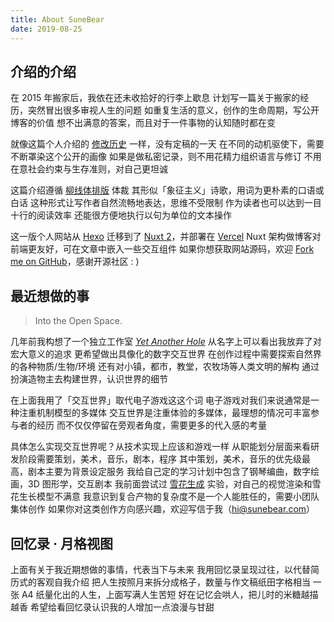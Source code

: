 ```yaml
---
title: About SuneBear
date: 2019-08-25
---
```


## 介绍的介绍

在 2015 年搬家后，我依在还未收拾好的行李上歇息
计划写一篇关于搬家的经历，突然冒出很多审视人生的问题
如重复生活的意义，创作的生命周期，写公开博客的价值
想不出满意的答案，而且对于一件事物的认知随时都在变

就像这篇个人介绍的 [修改历史](https://github.com/SuneBear/sunebear.com/blob/master/content/about.md) 一样，没有定稿的一天
在不同的动机驱使下，需要不断罩染这个公开的画像
如果是做私密记录，则不用花精力组织语言与修订
不用在意社会约束与生存准则，对自己更坦诚

这篇介绍遵循 [柳线体排版](https://site.douban.com/231595/widget/notes/15933294/note/329745845/) 体裁
其形似「象征主义」诗歌，用词为更朴素的口语或白话
这种形式让写作者自然流畅地表达，思维不受限制
作为读者也可以达到一目十行的阅读效率
还能很方便地执行以句为单位的文本操作

这一版个人网站从 [Hexo](https://hexo.io) 迁移到了 [Nuxt 2](https://nuxtjs.org)，并部署在 [Vercel](https://vercel.com)
Nuxt 架构做博客对前端更友好，可在文章中嵌入一些交互组件
如果你想获取网站源码，欢迎 [Fork me on GitHub](https://github.com/SuneBear/sunebear.com)，感谢开源社区 : )

## 最近想做的事

> Into the Open Space.

几年前我构想了一个独立工作室 *[Yet Another Hole](https://github.com/YetAnotherHole)*
从名字上可以看出我放弃了对宏大意义的追求
更希望做出具像化的数字交互世界
在创作过程中需要探索自然界的各种物质/生物/环境
还有对小镇，都市，教堂，农牧场等人类文明的解构
通过扮演造物主去构建世界，认识世界的细节

在上面我用了「交互世界」取代电子游戏这这个词
电子游戏对我们来说通常是一种注重机制模型的多媒体
交互世界是注重体验的多媒体，最理想的情况可丰富参与者的经历
而不仅仅停留在旁观者角度，需要更多的代入感的考量

具体怎么实现交互世界呢？从技术实现上应该和游戏一样
从职能划分层面来看研发阶段需要策划，美术，音乐，剧本，程序
其中策划，美术，音乐的优先级最高，剧本主要为背景设定服务
我给自己定的学习计划中包含了钢琴编曲，数字绘画，3D 图形学，交互剧本
我前面尝试过 [雪花生成](https://yetanotherhole.github.io/Snowfall-Space/#/playground/snowflake-maker) 实验，对自己的视觉渲染和雪花生长模型不满意
我意识到复合产物的复杂度不是一个人能胜任的，需要小团队集体创作
如果你对这类创作方向感兴趣，欢迎写信于我（hi@sunebear.com）

## 回忆录 · 月格视图

上面有关于我近期想做的事情，代表当下与未来
我用回忆录呈现过往，以代替简历式的客观自我介绍
把人生按照月来拆分成格子，数量与作文稿纸田字格相当
一张 A4 纸量化出的人生，上面写满人生苦短
好在记忆会哄人，把儿时的米糖越描越香
希望给看回忆录认识我的人增加一点浪漫与甘甜

<div class="overflow-container mb-6">
  <memoir-chart />
</div>
